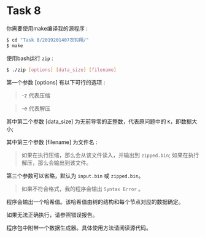 # Task 8

你需要使用make编译我的源程序 :

```bash
$ cd "Task 8/2019201407农钧翔/"
$ make
```

使用bash运行 `zip` :

```bash
$ ./zip [options] [data_size] [filename]
```

第一个参数 [options] 有以下可行的选项 :
> -z 代表压缩

> -e 代表解压

其中第二个参数 [data_size] 为无前导零的正整数，代表原问题中的 `K`，即数据大小;

其中第三个参数 [filename] 为文件名 :
> 如果在执行压缩，那么会从该文件读入，并输出到 `zipped.bin`;
> 如果在执行解压，那么会输出到该文件。

第三个参数可以省略，默认为 `input.bin` 或 `zipped.bin`。
> 如果不符合格式，我的程序会输出 `Syntax Error` 。

程序会输出一个哈希值。该哈希值由树的结构和每个节点对应的数据确定。

如果无法正确执行，请参照错误报告。

程序包中附带一个数据生成器。具体使用方法请阅读源代码。
